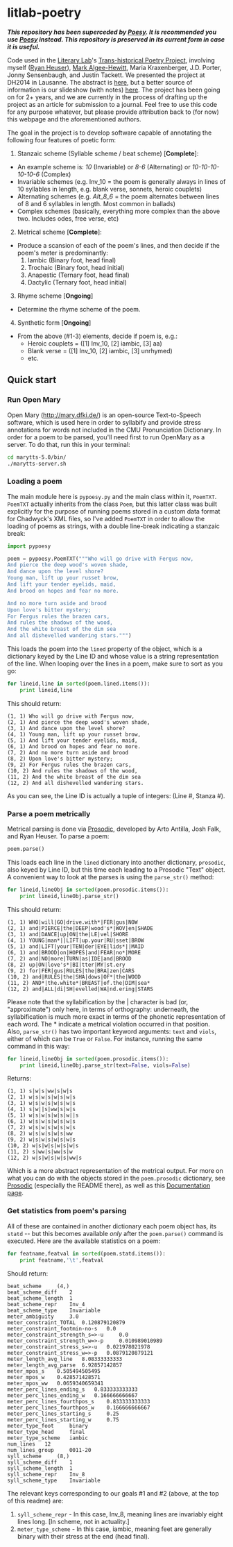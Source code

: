 litlab-poetry
=============

***This repository has been superceded by [Poesy](https://github.com/quadrismegistus/poesy). It is recommended you use [Poesy](https://github.com/quadrismegistus/poesy) instead. This repository is preserved in its current form in case it is useful.***

Code used in the [Literary Lab](http://litlab.stanford.edu)'s [Trans-historical Poetry Project](http://litlab.stanford.edu/?page_id=13), involving myself ([Ryan Heuser](http://twitter.com/quadrismegistus)), [Mark Algee-Hewitt](https://twitter.com/mark_a_h), Maria Kraxenberger, J.D. Porter, Jonny Sensenbaugh, and Justin Tackett. We presented the project at DH2014 in Lausanne. The abstract is [here](http://dharchive.org/paper/DH2014/Paper-788.xml), but a better source of information is our slideshow (with notes) [here](https://docs.google.com/presentation/d/1KyCi4s6P1fE4D3SlzlZPnXgPjwZvyv_Vt-aU3tlb24I/edit?usp=sharing). The project has been going on for 2+ years, and we are currently in the process of drafting up the project as an article for submission to a journal. Feel free to use this code for any purpose whatever, but please provide attribution back to (for now) this webpage and the aforementioned authors.

The goal in the project is to develop software capable of annotating the following four features of poetic form:

1. Stanzaic scheme (Syllable scheme / beat scheme) [**Complete**]:
  * An example scheme is: _10_ (Invariable) or _8-6_ (Alternating) or _10-10-10-10-10-6_ (Complex)
  * Invariable schemes (e.g. Inv_10 = the poem is generally always in lines of 10 syllables in length, e.g. blank verse, sonnets, heroic couplets)
  * Alternating schemes (e.g. _Alt_8_6_ = the poem alternates between lines of 8 and 6 syllables in length. Most common in ballads)
  * Complex schemes (basically, everything more complex than the above two. Includes odes, free verse, etc)

2. Metrical scheme [**Complete**]:
  * Produce a scansion of each of the poem's lines, and then decide if the poem's meter is predominantly:
    1. Iambic (Binary foot, head final)
    2. Trochaic (Binary foot, head initial)
    3. Anapestic (Ternary foot, head final)
    4. Dactylic (Ternary foot, head initial)

3. Rhyme scheme [**Ongoing**]
  * Determine the rhyme scheme of the poem.

4. Synthetic form [**Ongoing**]
  * From the above (#1-3) elements, decide if poem is, e.g.:
    * Heroic couplets = ([1] Inv_10, [2] iambic, [3] aa)
    * Blank verse = ([1] Inv_10, [2] iambic, [3] unrhymed)
    * etc.


## Quick start
### Run Open Mary
Open Mary (http://mary.dfki.de/) is an open-source Text-to-Speech software, which is used here in order to syllabify and provide stress annotations for words not included in the CMU Pronunciation Dictionary. In order for a poem to be parsed, you'll need first to run OpenMary as a server. To do that, run this in your terminal:

```bash
cd marytts-5.0/bin/
./marytts-server.sh
```

### Loading a poem
The main module here is ```pypoesy.py``` and the main class within it, ```PoemTXT```. ```PoemTXT``` actually inherits from the class ```Poem```, but this latter class was built explicitly for the purpose of running poems stored in a custom data format for Chadwyck's XML files, so I've added ```PoemTXT``` in order to allow the loading of poems as strings, with a double line-break indicating a stanzaic break:

```python
import pypoesy

poem = pypoesy.PoemTXT("""Who will go drive with Fergus now,
And pierce the deep wood's woven shade,
And dance upon the level shore?
Young man, lift up your russet brow,
And lift your tender eyelids, maid,
And brood on hopes and fear no more.

And no more turn aside and brood
Upon love's bitter mystery;
For Fergus rules the brazen cars,
And rules the shadows of the wood,
And the white breast of the dim sea
And all dishevelled wandering stars.""")
```

This loads the poem into the ```lined``` property of the object, which is a dictionary keyed by the Line ID and whose value is a string representation of the line. When looping over the lines in a poem, make sure to sort as you go:

```python
for lineid,line in sorted(poem.lined.items()):
	print lineid,line
```
This should return:
```
(1, 1) Who will go drive with Fergus now,
(2, 1) And pierce the deep wood's woven shade,
(3, 1) And dance upon the level shore?
(4, 1) Young man, lift up your russet brow,
(5, 1) And lift your tender eyelids, maid,
(6, 1) And brood on hopes and fear no more.
(7, 2) And no more turn aside and brood
(8, 2) Upon love's bitter mystery;
(9, 2) For Fergus rules the brazen cars,
(10, 2) And rules the shadows of the wood,
(11, 2) And the white breast of the dim sea
(12, 2) And all dishevelled wandering stars.
```
As you can see, the Line ID is actually a tuple of integers: (Line #, Stanza #).

### Parse a poem metrically

Metrical parsing is done via [Prosodic](https://github.com/quadrismegistus/prosodic), developed by Arto Antilla, Josh Falk, and Ryan Heuser. To parse a poem:

```python
poem.parse()
```

This loads each line in the ```lined``` dictionary into another dictionary, ```prosodic```, also keyed by Line ID, but this time each leading to a Prosodic "Text" object. A convenient way to look at the parses is using the ```parse_str()``` method:

```python
for lineid,lineObj in sorted(poem.prosodic.items()):
	print lineid,lineObj.parse_str()
```
This should return:
```
(1, 1) WHO|will|GO|drive.with*|FER|gus|NOW
(2, 1) and|PIERCE|the|DEEP|wood's*|WOV|en|SHADE
(3, 1) and|DANCE|up|ON|the|LE|vel|SHORE
(4, 1) YOUNG|man*||LIFT|up.your|RU|sset|BROW
(5, 1) and|LIFT|your|TEN|der|EYE|lids*||MAID
(6, 1) and|BROOD|on|HOPES|and|FEAR|no*|MORE
(7, 2) and|NO|more|TURN|as|IDE|and|BROOD
(8, 2) up|ON|love's*|BI|tter|MY|st.ery
(9, 2) for|FER|gus|RULES|the|BRA|zen|CARS
(10, 2) and|RULES|the|SHA|dows|OF*|the|WOOD
(11, 2) AND*|the.white*|BREAST|of.the|DIM|sea*
(12, 2) and|ALL|di|SH|evelled|WA|nd.ering|STARS
```
Please note that the syllabification by the | character is bad (or, "approximate") only here, in terms of orthography: underneath, the syllabification is much more exact in terms of the phonetic representation of each word. The * indicate a metrical violation occurred in that position. Also, ```parse_str()``` has two important keyword arguments: ```text``` and ```viols```, either of which can be ```True``` or ```False```. For instance, running the same command in this way:
```python
for lineid,lineObj in sorted(poem.prosodic.items()):
	print lineid,lineObj.parse_str(text=False, viols=False)
```
Returns:
```
(1, 1) s|w|s|ww|s|w|s
(2, 1) w|s|w|s|w|s|w|s
(3, 1) w|s|w|s|w|s|w|s
(4, 1) s|w||s|ww|s|w|s
(5, 1) w|s|w|s|w|s|w||s
(6, 1) w|s|w|s|w|s|w|s
(7, 2) w|s|w|s|w|s|w|s
(8, 2) w|s|w|s|w|s|ww
(9, 2) w|s|w|s|w|s|w|s
(10, 2) w|s|w|s|w|s|w|s
(11, 2) s|ww|s|ww|s|w
(12, 2) w|s|w|s|w|s|ww|s
```
Which is a more abstract representation of the metrical output. For more on what you can do with the objects stored in the ```poem.prosodic``` dictionary, see [Prosodic](https://github.com/quadrismegistus/prosodic) (especially the README there), as well as this [Documentation page](https://github.com/quadrismegistus/prosodic/wiki/Documentation).


### Get statistics from poem's parsing

All of these are contained in another dictionary each poem object has, its ```statd``` -- but this becomes available _only_ after the ```poem.parse()``` command is executed. Here are the available statistics on a poem:

```python
for featname,featval in sorted(poem.statd.items()):
	print featname,'\t',featval
```
Should return:
```
beat_scheme 	(4,)
beat_scheme_diff 	2
beat_scheme_length 	1
beat_scheme_repr 	Inv_4
beat_scheme_type 	Invariable
meter_ambiguity 	3.0
meter_constraint_TOTAL 	0.120879120879
meter_constraint_footmin-no-s 	0.0
meter_constraint_strength_s=>-u 	0.0
meter_constraint_strength_w=>-p 	0.010989010989
meter_constraint_stress_s=>-u 	0.021978021978
meter_constraint_stress_w=>-p 	0.0879120879121
meter_length_avg_line 	8.08333333333
meter_length_avg_parse 	6.92857142857
meter_mpos_s 	0.505494505495
meter_mpos_w 	0.428571428571
meter_mpos_ww 	0.0659340659341
meter_perc_lines_ending_s 	0.833333333333
meter_perc_lines_ending_w 	0.166666666667
meter_perc_lines_fourthpos_s 	0.833333333333
meter_perc_lines_fourthpos_w 	0.166666666667
meter_perc_lines_starting_s 	0.25
meter_perc_lines_starting_w 	0.75
meter_type_foot 	binary
meter_type_head 	final
meter_type_scheme 	iambic
num_lines 	12
num_lines_group 	0011-20
syll_scheme 	(8,)
syll_scheme_diff 	1
syll_scheme_length 	1
syll_scheme_repr 	Inv_8
syll_scheme_type 	Invariable
```

The relevant keys corresponding to our goals #1 and #2 (above, at the top of this readme) are:

1. ```syll_scheme_repr``` - In this case, Inv_8, meaning lines are invariably eight lines long. [In scheme, not in actuality.]
2. ```meter_type_scheme``` - In this case, iambic, meaning feet are generally binary with their stress at the end (head final).
